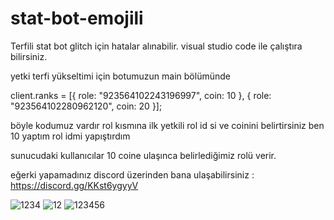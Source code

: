 # stat-bot-emojili
Terfili stat bot
glitch için hatalar alınabilir. visual studio code ile çalıştıra bilirsiniz.

yetki terfi yükseltimi için botumuzun main bölümünde 

client.ranks = [{ role: "923564102243196997", coin: 10 }, { role: "923564102280962120", coin: 20 }];

böyle kodumuz vardır rol kısmına ilk yetkili rol id si ve coinini belirtirsiniz ben 10 yaptım rol idmi yapıştırdım

sunucudaki kullanıcılar 10 coine ulaşınca belirlediğimiz rolü verir.

eğerki yapamadınız discord üzerinden bana ulaşabilirsiniz :   https://discord.gg/KKst6ygyyV
  
![1234](https://user-images.githubusercontent.com/73904744/162521077-567aadb2-9b8d-42bb-98c3-5873a7048d62.PNG)
![12](https://user-images.githubusercontent.com/73904744/166070271-a6576d4f-c8e8-4d7d-8b54-65592d142e70.PNG)
![123456](https://user-images.githubusercontent.com/73904744/162521790-57b3477b-cb4c-4c44-b1f8-18ebd829f09f.PNG)
